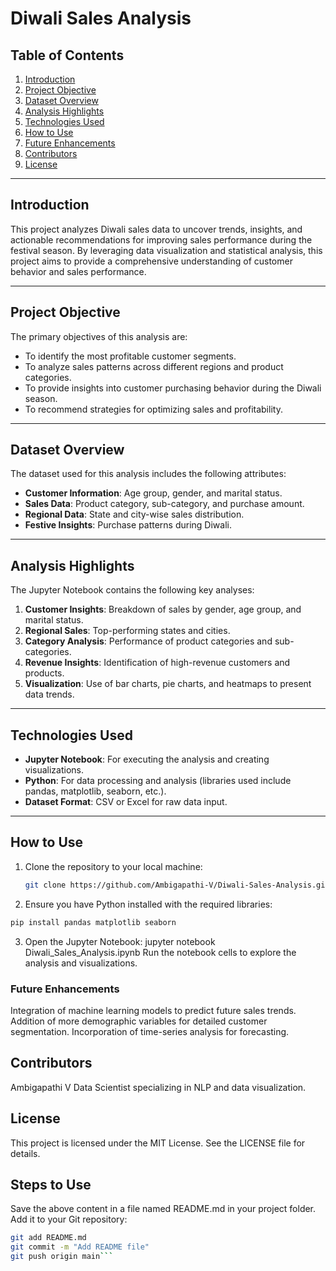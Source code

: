 # Diwali Sales Analysis

## Table of Contents
1. [Introduction](#introduction)  
2. [Project Objective](#project-objective)  
3. [Dataset Overview](#dataset-overview)  
4. [Analysis Highlights](#analysis-highlights)  
5. [Technologies Used](#technologies-used)  
6. [How to Use](#how-to-use)    
7. [Future Enhancements](#future-enhancements)  
8. [Contributors](#contributors)  
9. [License](#license)  

---

## Introduction
This project analyzes Diwali sales data to uncover trends, insights, and actionable recommendations for improving sales performance during the festival season. By leveraging data visualization and statistical analysis, this project aims to provide a comprehensive understanding of customer behavior and sales performance.

---

## Project Objective
The primary objectives of this analysis are:
- To identify the most profitable customer segments.  
- To analyze sales patterns across different regions and product categories.  
- To provide insights into customer purchasing behavior during the Diwali season.  
- To recommend strategies for optimizing sales and profitability.  

---

## Dataset Overview
The dataset used for this analysis includes the following attributes:
- **Customer Information**: Age group, gender, and marital status.  
- **Sales Data**: Product category, sub-category, and purchase amount.  
- **Regional Data**: State and city-wise sales distribution.  
- **Festive Insights**: Purchase patterns during Diwali.  

---

## Analysis Highlights
The Jupyter Notebook contains the following key analyses:
1. **Customer Insights**: Breakdown of sales by gender, age group, and marital status.  
2. **Regional Sales**: Top-performing states and cities.  
3. **Category Analysis**: Performance of product categories and sub-categories.  
4. **Revenue Insights**: Identification of high-revenue customers and products.  
5. **Visualization**: Use of bar charts, pie charts, and heatmaps to present data trends.  

---

## Technologies Used
- **Jupyter Notebook**: For executing the analysis and creating visualizations.  
- **Python**: For data processing and analysis (libraries used include pandas, matplotlib, seaborn, etc.).  
- **Dataset Format**: CSV or Excel for raw data input.  

---

## How to Use
1. Clone the repository to your local machine:
   ```bash
   git clone https://github.com/Ambigapathi-V/Diwali-Sales-Analysis.git ```
2. Ensure you have Python installed with the required libraries:
```bash
pip install pandas matplotlib seaborn
```

3. Open the Jupyter Notebook:
jupyter notebook Diwali_Sales_Analysis.ipynb
Run the notebook cells to explore the analysis and visualizations.


### Future Enhancements
Integration of machine learning models to predict future sales trends.
Addition of more demographic variables for detailed customer segmentation.
Incorporation of time-series analysis for forecasting.
## Contributors
Ambigapathi V
Data Scientist specializing in NLP and data visualization.

## License
This project is licensed under the MIT License. See the LICENSE file for details.

## Steps to Use
Save the above content in a file named README.md in your project folder.
Add it to your Git repository:
```bash
git add README.md
git commit -m "Add README file"
git push origin main```

